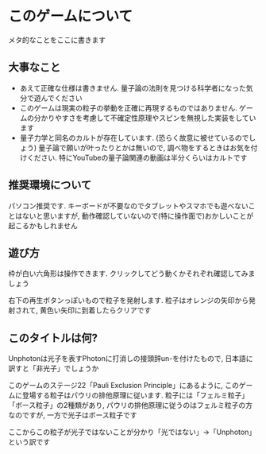 # このゲームについて

メタ的なことをここに書きます

## 大事なこと

- あえて正確な仕様は書きません.
  量子論の法則を見つける科学者になった気分で遊んでください
- このゲームは現実の粒子の挙動を正確に再現するものではありません.
  ゲームの分かりやすさを考慮して不確定性原理やスピンを無視した実装をしています
- 量子力学と同名のカルトが存在しています. (恐らく故意に被せているのでしょう)
  量子論で願いが叶ったりとかは無いので, 調べ物をするときはお気を付けください.
  特にYouTubeの量子論関連の動画は半分くらいはカルトです

## 推奨環境について

パソコン推奨です.
キーボードが不要なのでタブレットやスマホでも遊べないことはないと思いますが,
動作確認していないので(特に操作面で)おかしいことが起こるかもしれません

## 遊び方

枠が白い六角形は操作できます. クリックしてどう動くかそれぞれ確認してみましょう

右下の再生ボタンっぽいもので粒子を発射します.
粒子はオレンジの矢印から発射されて, 黄色い矢印に到着したらクリアです

## このタイトルは何?

Unphotonは光子を表すPhotonに打消しの接頭辞un-を付けたもので,
日本語に訳すと「非光子」でしょうか

このゲームのステージ22「Pauli Exclusion Principle」にあるように,
このゲームに登場する粒子はパウリの排他原理に従います.
粒子には「フェルミ粒子」「ボース粒子」の2種類があり,
パウリの排他原理に従うのはフェルミ粒子の方なのですが, 一方で光子はボース粒子です

ここからこの粒子が光子ではないことが分かり「光ではない」→「Unphoton」という訳です
